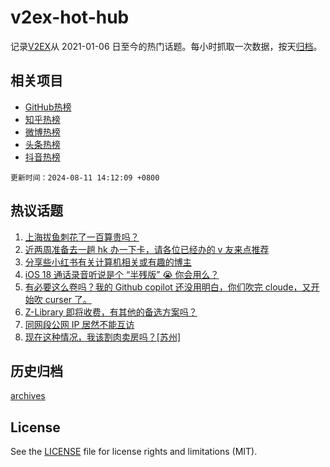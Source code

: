 # v2ex-hot-hub

 记录[V2EX](https://www.v2ex.com/)从 2021-01-06 日至今的热门话题。每小时抓取一次数据，按天[归档](archives)。
 
 ## 相关项目

- [GitHub热榜](https://github.com/lonnyzhang423/github-hot-hub)
- [知乎热榜](https://github.com/lonnyzhang423/zhihu-hot-hub)
- [微博热榜](https://github.com/lonnyzhang423/weibo-hot-hub)
- [头条热榜](https://github.com/lonnyzhang423/toutiao-hot-hub)
- [抖音热榜](https://github.com/lonnyzhang423/douyin-hot-hub)


 `更新时间：2024-08-11 14:12:09 +0800`

## 热议话题

1. [上海拔鱼刺花了一百算贵吗？](https://www.v2ex.com/t/1064013)
1. [近两周准备去一趟 hk 办一下卡，请各位已经办的 v 友来点推荐](https://www.v2ex.com/t/1064027)
1. [分享些小红书有关计算机相关或有趣的博主](https://www.v2ex.com/t/1064007)
1. [iOS 18 通话录音听说是个 “半残版” 😭 你会用么？](https://www.v2ex.com/t/1064033)
1. [有必要这么卷吗？我的 Github copilot 还没用明白，你们吹完 cloude，又开始吹 curser 了。](https://www.v2ex.com/t/1064063)
1. [Z-Library 即将收费，有其他的备选方案吗？](https://www.v2ex.com/t/1064023)
1. [同网段公网 IP 居然不能互访](https://www.v2ex.com/t/1064026)
1. [现在这种情况，我该割肉卖房吗？[苏州]](https://www.v2ex.com/t/1064084)

## 历史归档

[archives](archives)

## License

See the [LICENSE](LICENSE) file for license rights and limitations (MIT).
